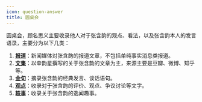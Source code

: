 ```yaml
---
icon: question-answer
title: 圆桌会
---
```


圆桌会，顾名思义主要收录他人对于张含韵的观点、看法，以及张含韵本人的发言语录，主要分为以下几类：

1. **[报道](report/)**：新闻媒体对张含韵的报道文章，不包括单纯事实消息类报道。
1. **[文集](collection/)**：以幸韵星撰写的关于张含韵的文章为主，来源主要是豆瓣、微博、知乎等。
1. **[金句](sentence/)**：摘录张含韵的经典发言、谈话语句。
1. **[观点](viewpoint/)**：收录对于张含韵的评价、观点、争议讨论等文字。
1. **[轶事](anecdote/)**：收录关于张含韵的逸闻趣事。